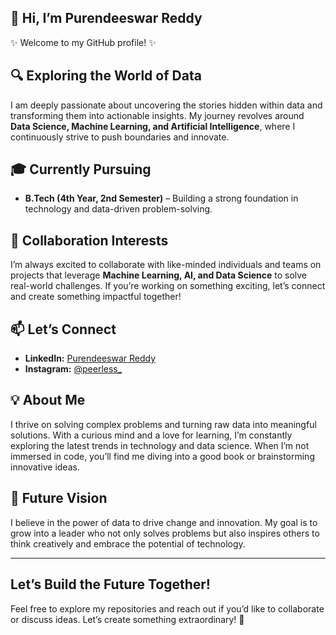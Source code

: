 ## 👋 Hi, I’m Purendeeswar Reddy  
✨ Welcome to my GitHub profile!  ✨  

## 🔍 Exploring the World of Data  
I am deeply passionate about uncovering the stories hidden within data and transforming them into actionable insights. My journey revolves around **Data Science, Machine Learning, and Artificial Intelligence**, where I continuously strive to push boundaries and innovate.  

## 🎓 Currently Pursuing  
- **B.Tech (4th Year, 2nd Semester)** – Building a strong foundation in technology and data-driven problem-solving.  

## 🤝 Collaboration Interests  
I’m always excited to collaborate with like-minded individuals and teams on projects that leverage **Machine Learning, AI, and Data Science** to solve real-world challenges. If you’re working on something exciting, let’s connect and create something impactful together!  

## 📫 Let’s Connect  
- **LinkedIn:** [Purendeeswar Reddy](http://www.linkedin.com/in/purendeeswar-reddy-319798254)  
- **Instagram:** [@peerless_](https://www.instagram.com/peerless_)  

## 💡 About Me  
I thrive on solving complex problems and turning raw data into meaningful solutions. With a curious mind and a love for learning, I’m constantly exploring the latest trends in technology and data science. When I’m not immersed in code, you’ll find me diving into a good book or brainstorming innovative ideas.  

## 🚀 Future Vision  
I believe in the power of data to drive change and innovation. My goal is to grow into a leader who not only solves problems but also inspires others to think creatively and embrace the potential of technology.  

---

## Let’s Build the Future Together!  
Feel free to explore my repositories and reach out if you’d like to collaborate or discuss ideas. Let’s create something extraordinary! 🌟  
